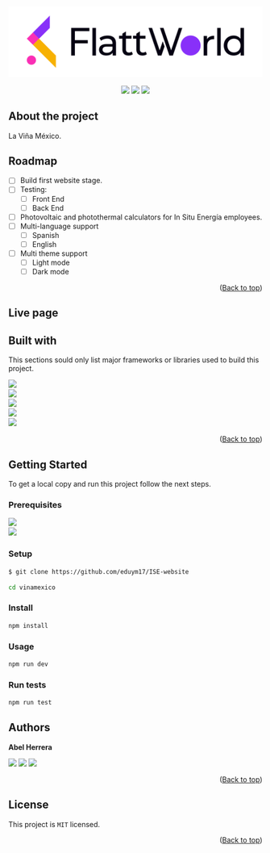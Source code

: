 ![website](./public/flattworld.svg) <!-- FOTO DEL SITIO -->

<!-- TECNOLOGIAS USADAS -->
<p align=center>
     <a href="https://nodejs.org/" target="_blank"><img src="https://img.shields.io/badge/Node%20js-18.12.x-339933?style=for-the-badge&logo=node.js&labelColor=20232a" /></a>
     <a href="https://www.npmjs.com/" target="_blank"><img src="https://img.shields.io/badge/npm-8.19.x-CB3837?style=for-the-badge&logo=npm&labelColor=20232a" /></a>
     <a href="https://www.in-situ.com.mx" target="_blank"><img src="https://img.shields.io/badge/license-MIT-orange?style=for-the-badge&logo=github&labelColor=20232a" /></a>
</p>

## About the project

La Viña México. <!-- Nombre del proyecto -->

## Roadmap <!-- Features del proyecto (Actuales y planeadas) -->

- [ ] Build first website stage.
- [ ] Testing:
  - [ ] Front End
  - [ ] Back End
- [ ] Photovoltaic and photothermal calculators for In Situ Energía employees.
- [ ] Multi-language support
  - [ ] Spanish
  - [ ] English
- [ ] Multi theme support
  - [ ] Light mode
  - [ ] Dark mode

<p align="right">(<a href="#top">Back to top</a>)</p>

## Live page

<!-- Link a la pagina -->
<!-- [In Situ Energía website here](https://www.in-situ.com.mx)  -->

## Built with

This sections sould only list major frameworks or libraries used to build this project.

<!-- Tecnologías usadas -->

[<img src="https://img.shields.io/badge/reactjs-%2320232a.svg?style=for-the-badge&logo=react&logoColor=%2361DAFB" />][reactjs] <br/>
[<img src="https://img.shields.io/badge/tailwindcss-%2338B2AC.svg?style=for-the-badge&logo=tailwind-css&logoColor=white" />][tailwindcss] <br/>
[<img src="https://img.shields.io/badge/Node.js-43853D?style=for-the-badge&logo=node.js&logoColor=white" />][nodejs] <br/>
[<img src="https://img.shields.io/badge/MongoDB-4EA94B?style=for-the-badge&logo=mongodb&logoColor=white" />][mongodb] <br/>
[<img src="https://img.shields.io/badge/Nextjs-fff?style=for-the-badge&logo=next.js&logoColor=black" />][nextjs] <br/>

[reactjs]: https://reactjs.org/
[tailwindcss]: https://tailwindcss.com/
[nodejs]: https://nodejs.org/
[nextjs]: https://www.nextjs.org/
[mongodb]: https://www.mongodb.com/

<p align="right">(<a href="#top">Back to top</a>)</p>

## Getting Started

To get a local copy and run this project follow the next steps.

<!-- COMO USAR EL PROYECTO -->

### Prerequisites

<a href="https://nodejs.org/" target="_blank"><img src="https://img.shields.io/badge/Node%20js-18.12.x-339933?style=for-the-badge&logo=node.js&labelColor=20232a" /></a>
<br/>
<a href="https://www.npmjs.com/" target="_blank"><img src="https://img.shields.io/badge/npm-8.19.x-CB3837?style=for-the-badge&logo=npm&labelColor=20232a" /></a>

### Setup

```sh
$ git clone https://github.com/eduym17/ISE-website
```

```sh
cd vinamexico
```

### Install

```sh
npm install
```

### Usage

```sh
npm run dev
```

### Run tests

```sh
npm run test
```

<!-- ### Deployment

Make a pull request and when approved and merged the changes will show up on website.

<p align="right">(<a href="#top">Back to top</a>)</p> -->

## Authors

<!-- AUTORES -->

**Abel Herrera**

[<img src="https://img.shields.io/badge/GitHub-100000?style=for-the-badge&logo=github&logoColor=white" />][github]
[<img src="https://img.shields.io/badge/Twitter-1DA1F2?style=for-the-badge&logo=twitter&logoColor=white" />][twitter]
[<img src="https://img.shields.io/badge/LinkedIn-0077B5?style=for-the-badge&logo=linkedin&logoColor=white" />][linkedin]

[github]: https://github.com/Lino09
[twitter]: https://twitter.com/AbelHerreraZam1
[linkedin]: https://www.linkedin.com/in/abelherreraz/

<p align="right">(<a href="#top">Back to top</a>)</p>

<!-- ## Contributing

Contributions, issues and feature request are welcome!
Feel free to check the [issues page](../../../issues/).
<p align="right">(<a href="#top">Back to top</a>)</p> -->

<!-- ## Show your support

Give a ⭐️ if you like this project!
<p align="right">(<a href="#top">Back to top</a>)</p> -->

<!-- ## Acknowledgments

- Mention to anyone whose code was used
- Inspiration
- Etc.
<p align="right">(<a href="#top">Back to top</a>)</p> -->

## License

This project is `MIT` licensed.

<p align="right">(<a href="#top">Back to top</a>)</p>
